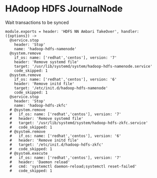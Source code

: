 
# HAdoop HDFS JournalNode

Wait transactions to be synced

    module.exports = header: 'HDFS NN Ambari TakeOver', handler: ({options}) ->
      @service.stop
        header: 'Stop'
        name: 'hadoop-hdfs-namenode'
      @system.remove
        if_os: name: ['redhat','centos'], version: '7'
        header: 'Remove systemd file'
        target: '/usr/lib/systemd/system/hadoop-hdfs-namenode.service'
        code_skipped: 1
      @system.remove
        if_os: name: ['redhat','centos'], version: '6'
        header: 'Remove initd file'
        target: '/etc/init.d/hadoop-hdfs-namenode'
        code_skipped: 1
      @service.stop
        header: 'Stop'
        name: 'hadoop-hdfs-zkfc'
      # @system.remove
      #   if_os: name: ['redhat','centos'], version: '7'
      #   header: 'Remove systemd file'
      #   target: '/usr/lib/systemd/system/hadoop-hdfs-zkfc.service'
      #   code_skipped: 1
      # @system.remove
      #   if_os: name: ['redhat','centos'], version: '6'
      #   header: 'Remove initd file'
      #   target: '/etc/init.d/hadoop-hdfs-zkfc'
      #   code_skipped: 1
      # @system.execute
      #   if_os: name: ['redhat','centos'], version: '7'
      #   header: 'Daemon reload'
      #   cmd: 'systemctl daemon-reload;systemctl reset-failed'
      #   code_skipped: 1
